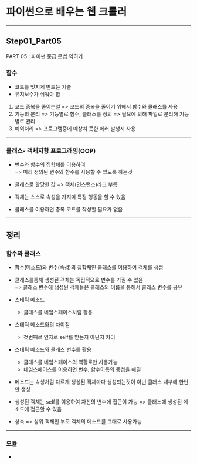 # 파이썬으로 배우는 웹 크롤러 
---

## Step01_Part05

PART 05 : 파이썬 중급 문법 익히기          

### 함수 

- 코드를 멋지게 만드는 기술
- 유지보수가 쉬워야 함

1. 코드 중복을 줄이는일 
    => 코드의 중복을 줄이기 위해서 함수와 클래스를 사용 
2. 기능의 분리 => 기능별로 함수, 클래스를 정의 
    => 필요에 의해 파일로 분리해 기능별로 관리 
3. 예외처리 
    => 프로그램중에 예상치 못한 에러 발생시 사용     
    
---

### 클래스- 객체지향 프로그래밍(OOP)     

- 변수와 함수의 집합체를 이용하여       
    => 미리 정의된 변수와 함수를 사용할 수 있도록 하는것     
- 클래스로 할당한 값 => 객체(인스턴스)라고 부름      
- 객체는 스스로 속성을 가지며 특정 행동을 할 수 있음            

- 클래스를 이용하면 중복 코드를 작성할 필요가 없음     

---

## 정리 
### 함수와 클래스 

- 함수(메소드)와 변수(속성)의 집합체인 클래스를 이용하여 객체를 생성       
- 클래스를통해 생성된 객체는 독립적으로 변수를 가질 수 있음        
    => 클래스 변수에 생성된 객체들은 클래스의 이름을 통해서 클래스 변수를 공유     
    
- 스태틱 메소드      
    - 클래스를 네임스페이스처럼 활용     
 - 스태틱 메소드와의 차이점 
    - 첫번째로 인자로 self를 받는지 아닌지 차이 
 - 스태틱 메소드와 클래스 변수를 활용      
    - 클래스를 네임스페이스의 역활로만 사용가능         
    - 네임스페이스를 이용하면 변수, 함수이름의 중첩을 해결     
    
- 메소드는 속성처럼 다르게 생성된 객체마다 생성되는것이 아닌 클래스 내부에 한번만 생성      
- 생성된 객체는 self를 이용하여 자신의 변수에 접근이 가능 => 클래스에 생성된 메소드에 접근할 수 있음       
 
- 상속 
    => 상위 객체인 부모 객체의 메소드를 그대로 사용가능      
    
---

### 모듈 
- 
